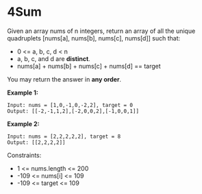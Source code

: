 # 4Sum

Given an array nums of n integers, return an array of all the unique quadruplets [nums[a], nums[b], nums[c], nums[d]] such that:

- 0 <= a, b, c, d < n
- a, b, c, and d are **distinct**.
- nums[a] + nums[b] + nums[c] + nums[d] == target

You may return the answer in **any order**.

**Example 1:**

    Input: nums = [1,0,-1,0,-2,2], target = 0
    Output: [[-2,-1,1,2],[-2,0,0,2],[-1,0,0,1]]

**Example 2:**

    Input: nums = [2,2,2,2,2], target = 8
    Output: [[2,2,2,2]]

Constraints:

- 1 <= nums.length <= 200
- -109 <= nums[i] <= 109
- -109 <= target <= 109
